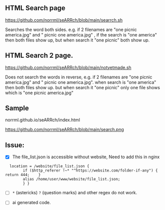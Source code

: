 ##  HTML Search page

https://github.com/norrml/seARRch/blob/main/searrch.sh

Searches the word both sides. 
e.g. if 2 filenames are "one picnic america.jpg" and " picnic one america.jpg" , if the search is "one america" then both files show up, 
but when search it "one picnic" both show up.



## HTML Search 2 page.

https://github.com/norrml/seARRch/blob/main/notyetmade.sh 

Does not search the words in reverse, 
e.g. if 2 filenames are "one picnic america.jpg" and " picnic one america.jpg". 
when search  is "one america" then both files show up. 
but when search it "one picnic" only one file shows which is "one picnic america.jpg"

## Sample

norrml.github.io/seARRch/index.html

https://github.com/norrml/seARRch/blob/main/search.png

## Issue:

- [x]  The file_list.json is accessible without website, Need to add this in nginx 
```
  location = /website/file_list.json {
        if ($http_referer !~* "^https://website.com/folder-if-any") {  return 444;    }
        alias /home/user/www/website/file_list.json;  
        } }
```

- [ ]  `*`   (astericks) `?`  (question marks) and other regex do not work. 

- [ ] ai generated code.
